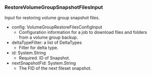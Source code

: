 ### RestoreVolumeGroupSnapshotFilesInput
Input for restoring volume group snapshot files.

- config: VolumeGroupRestoreFilesConfigInput
  - Configuration information for a job to download files and folders from a volume group backup.
- deltaTypeFilter: a list of DeltaTypes
  - Filter for delta type.
- id: System.String
  - Required. ID of Snapshot.
- nextSnapshotFid: System.String
  - The FID of the next fileset snapshot.
